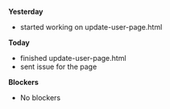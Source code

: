 **Yesterday**
- started working on update-user-page.html

**Today**
- finished update-user-page.html
- sent issue for the page

**Blockers**
- No blockers
